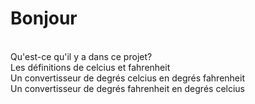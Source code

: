 Bonjour
==
<br/>Qu'est-ce qu'il y a dans ce projet? 
<br/>Les définitions de celcius et fahrenheit
<br/>Un convertisseur de degrés celcius en degrés fahrenheit
<br/>Un convertisseur de degrés fahrenheit en degrés celcius
